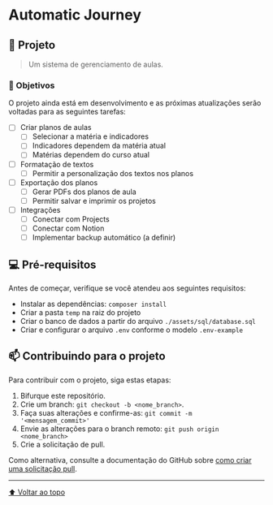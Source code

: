 # Automatic Journey

## 📌 Projeto
> Um sistema de gerenciamento de aulas.

### 🎯 Objetivos
O projeto ainda está em desenvolvimento e as próximas atualizações serão voltadas para as seguintes tarefas:

- [ ] Criar planos de aulas
  - [ ] Selecionar a matéria e indicadores
  - [ ] Indicadores dependem da matéria atual
  - [ ] Matérias dependem do curso atual
- [ ] Formatação de textos
  - [ ] Permitir a personalização dos textos nos planos
- [ ] Exportação dos planos
  - [ ] Gerar PDFs dos planos de aula
  - [ ] Permitir salvar e imprimir os projetos
- [ ] Integrações
  - [ ] Conectar com Projects
  - [ ] Conectar com Notion
  - [ ] Implementar backup automático (a definir)

## 💻 Pré-requisitos
Antes de começar, verifique se você atendeu aos seguintes requisitos:

* Instalar as dependências: `composer install`
* Criar a pasta `temp` na raiz do projeto
* Criar o banco de dados a partir do arquivo `./assets/sql/database.sql`
* Criar e configurar o arquivo `.env` conforme o modelo `.env-example`

## 📫 Contribuindo para o projeto
Para contribuir com o projeto, siga estas etapas:

1. Bifurque este repositório.
2. Crie um branch: `git checkout -b <nome_branch>`.
3. Faça suas alterações e confirme-as: `git commit -m '<mensagem_commit>'`
4. Envie as alterações para o branch remoto: `git push origin <nome_branch>`
5. Crie a solicitação de pull.

Como alternativa, consulte a documentação do GitHub sobre [como criar uma solicitação pull](https://docs.github.com/pt/pull-requests/collaborating-with-pull-requests/proposing-changes-to-your-work-with-pull-requests/creating-a-pull-request).

---

[⬆ Voltar ao topo](#automatic-journey)
